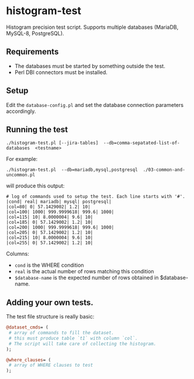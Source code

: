 # histogram-test
Histogram precision test script. Supports multiple databases (MariaDB, MySQL-8, PostgreSQL).

## Requirements

- The databases must be started by something outside the test.
- Perl DBI connectors must be installed.

## Setup
Edit the `database-config.pl` and set the database connection parameters accordingly.

## Running the test

```
./histogram-test.pl [--jira-tables]  --db=comma-sepatated-list-of-databases  <testname>
```

For example:
```
./histogram-test.pl  --db=mariadb,mysql,postgresql  ./03-common-and-uncommon.pl
```

will produce this output:

```
# log of commands used to setup the test. Each line starts with '#'.
|cond| real| mariadb| mysql| postgresql|
|col=80| 0| 57.1429002| 1.2| 10|
|col=100| 1000| 999.9999618| 999.6| 1000|
|col=115| 10| 8.0000004| 9.6| 10|
|col=185| 0| 57.1429002| 1.2| 10|
|col=200| 1000| 999.9999618| 999.6| 1000|
|col=205| 0| 57.1429002| 1.2| 10|
|col=215| 10| 8.0000004| 9.6| 10|
|col=255| 0| 57.1429002| 1.2| 10|
```

Columns:
* `cond` is the WHERE condition
* `real` is the actual number of rows matching this condition
* `$database-name` is the expected number of rows obtained in $database-name.

## Adding your own tests.

The test file structure is really basic:

```perl 
@dataset_cmds= (
 # array of commands to fill the dataset.
 # this must produce table `t1` with column `col`. 
 # The script will take care of collecting the histogram.
);

@where_clauses= (
 # array of WHERE clauses to test
);
```
